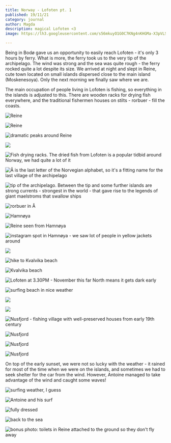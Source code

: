 ```yaml
---
title: Norway - Lofoten pt. 1
published: 19/11/21
category: journal
author: Magda
description: magical Lofoten <3
image: https://lh3.googleusercontent.com/s56mkuyO1G0C7KNg4nKHGMa-X3pVLSoJ_efs8m6MvxdDSr7adCQef7n2MuxK76nJjd41QmK8-RkG09wkUW-xSQuWRJRT-Ji4ydm6ZWUYk_1Xjb2rDEEvQKNiOc6GdkrmOwFrh9QsIAASljh-N0-Oa9fgz9OCxL9ePMXDfSgcGjSzkV7PfmT2EX25UtU2i7kMmkgOWUx5wp3YPKqU5ProH8hQa7NT8c1oeSSzHiDVAt6Fo71l2jz4iajEeEFGVmE9p75XclfFypfV8Zex3q0ihaFnXoytQImtKorE7G7zKzR6619Qxy1SL4r6SO89aLuG0wYwyMAllcQT-D4PXOJVj6MTKPxHgROCZEcptunGj-inyr-4qd6K4UT0dlr9Nl3VQIBlb1EnhZkmqEtXbZ6fIlCCvsDCvDJaZlj4F0qh1TxJl2t6H6t0QdOR3dl7Enb7CHaVngGRZyAJ0eVoKVmpC7K6B8xgJXmJFqg-q09b626BMtxkLajnL5YCg-r64V2YFgtxoZ6dEVngStz6_cQmYoB5Gl52ZxfXPQgn72iqJyZ-YHWAwhBP972dxjuS7QfxnkNNWyzKLb1MEBeSk6OqcZ6tlQXcmxW3m7kwOf5Ir7bwvZgXFtG1lwJHlrZp2K_ICfcBJpCyNg42E9nFHU-XQedwJuilqAlVfnW_9VGQPTTlMFPWK6QbcaOq2HvcKBckD89ZqVc4aYgRb9dDC7rgIHpOmjUZBhATfA0-8bJtfdsBe4JkkP7fvbeCf_qCgG55KcSop6cTDt90972U=w1500-h1000-no

---
```

Being in Bodø gave us an opportunity to easily reach Lofoten - it's only 3 hours by ferry. What is more, the ferry took us to the very tip of the archipelago. The wind was strong and the sea was quite rough - the ferry rocked quite a lot despite its size. We arrived at night and slept in Reine, cute town located on small islands dispersed close to the main island (Moskenesoya). Only the next morning we finally saw where we are.

The main occupation of people living in Lofoten is fishing, so everything in the islands is adjusted to this. There are wooden racks for drying fish everywhere, and the traditional fishermen houses on stilts - rorbuer - fill the coasts. 

![Reine](https://lh3.googleusercontent.com/uxsYPdZp8zxmFIG303zApnHodDxNGCBVwBDA4VxS5B1Ha20PG3rflin5OT86EsoFd8RnJBTQvbesx-0r0qfU2ZqhfdDILjrOwpkTpJWFJ5b2Dx_XCUApHH7HCRKwDnt3zMHWEkhtsLJqFDPJNu8jJO-E3uGA7f86vl3w-58UHem74CgdroJd1e1GmnyrTFJ9cNkraGgcAQasvPU_jd4-qZnWceFsOkTMlhC2TlE9SAWGqx9uTyE9lI6miz45O9Gsq8pIDKxdq7KFmgKXHQ-ZZ_Bd7DQ1gWKtxBoXNmKTFcT5SBgEHmv_5fJBmGopQ1wqPhWBH5ogekD5wlLrOcJQ8aev9WK3_wRDMpkh3Dp5SscVHFprLPOi8ailpJXyhBN0Qm6_3WjaJFCOAVATM-res3GGGAnZBt7dNHWdYAzeNddO9fc9TyVC1vd_72_k2jhgdT0coUqmIPiIuE0z1ZXMX0PBpL7jiDeBpndgNQC-Ar1iffhYUDo-sUCTOU8a2eFeMXlvUukiEgsj479XodTGSC3-VHsxviYizS0t7fiSJI3Ncf8xaFgGnD0oSBHj_hIdqYJS9N6o7SIFf9OYl6ruiql6U3uQkSuRJ6qKK6RKElxyK46Zihugd0K5OJxXgEZtFc7O2Gievkk_TmCPDoeDgtPyMEd2D-gD07R7JhBoDvx-BO4EDYv3MP6k6JixBG_IwYM90MPyWAMTSJm3mMh61jeX-ObfN0YENAdunnc2KbIT68di54p2FAXS_VTccjhg6dyRhrDL0hgCprSV=w1500-h1000-no)

![Reine](https://lh3.googleusercontent.com/gFuQrO8BvAbrOeeha2TsjHavLN6yMM0spII8vR6sx1WeXvsp2u0-HCHimxbLN8eOCRIJlV8qR_13UNJK5F-16sKIXXhlrwjPVT8FDADh5RWf7eZUd4KGieR1lixFXLOAc7TmqeeqsdxEIELxCjsgPTFGCbDckL6S3MqytwP6Bc19W8aUY22SaX2ylDTFW2pgcVTr-ZHllv9Cmgk4GIcOGI3GCaMWhfzzRm2V2ksCycUHe5AVs9qW_J-8p970Q8ite4CoWQnnRi4TJsUdtbHjTYraZNkp3BQHTncuU_ainTs3mpFe1ExWnbzMiXmtKw_XGfaW22IJnl9TFiyVApx_lvFXIoOyfpmxXE2XbUaWHrOhpvGGCx0QjZq6IEz0gKhDTiip04oFRglSUoekKS53Xtlfmp2dMnNevvyybXNu_gnBH6JzgOvR18MNGoN0Un1lcEgTmgto-jZbAhccG5uV-emBLleYKM6cNZtNMdrFB4myIpExY7HpY5WjaT2EXdsXOtPYHlYf2SQxaMbPPqQi2kRm8e4qa31I33c1zMMzWvvMKS2hIeEWOl1nNzJJfxgsz4ldz-A9M-UZtYDobqnKQuW98echolyTuSJ-_zmEAV9t9y2hGeFnsCg4aySYOfcXKjZc4beMC9ke0us7NSlITc8WuVmsL3u6crjauJSX40wt2E_mzYg4xyN_8diZWAg4pfQi-5K_Ct4KdmQ3VKzKiVXnMDhhTRPVgC_qXcOOtNH12KHIloB-Q3I_U-nPQXOxtVV-60-A5B_L9nrG=w1500-h1000-no)

![dramatic peaks around Reine](https://lh3.googleusercontent.com/WsWVg7yBDfBE8JR4vZutP8TPSvMbBke9qQdHVy61ShtgpbNesd9ly1JagRtzbAOpXo2dwFbUQUMBgkTnTXDTad6CbSys8dMUTio0IWNSMmFKWPhu0a6k4ij85Gml1kjHqru-cFBIdxSItgS_0lUNS4CWlQuSdkD0t8Bo4sC0OPkblcallL86fhWFphwHxfSbKuDIPtUuYmj7yqvQh6KKGono2OJhbn5EmUUUENlVH_LccTifHbVbKyZZPiWvVbNUs9Fm9nG9DMDIwYb_k0ki2J5taSJJaiAgVuLdZHl9Nr6drnXWbooXaNXTg6lSkLrE8XO2F_SWKxQ_-Ee80kFbvvVH5nkU-CLO947v4uwIOzAfjF3WHq0RTcacQyBWCR712vg2IRE5Swfnqg1YNaZEZKQGqfMc1vqOk5HJr-7oiHgIgQfTiF0FtChA5tQfzT8w1fYHNOAUjIaUAmIKKHLlOUrET64DdoZYRC2Ao37iyXfJb5_3oNKIlcgK6w3mPtRDtcJbShpme6Mcal700wYOMkwTkfjUL-fjlRZKSsEqkAhbAO5L2ZOZbPQTc2r8s4kMvpBMnYRASSu8JUqHZ8GvJFCA-k8NabykS7nwm2T8NPTZSxkXRYJ2b2Zuwaeck6JrXkzrMWblffoPS4GaXsMmZwTUm0n1YKPeM9_btwT6djiCdHIUEhLPbtcLE_CpzvD9nVSgEVnZjEjke0tYn8sZgBgYEiWVlJNlPodmabGZOuRw_AZI6WkTgghULZn2Ilolm1nE3SmqjRUWSDty=w1500-h1000-no)

![](https://lh3.googleusercontent.com/tAv-AVTVuSZYPDOJ2MonwyIvYZ2j5Q28kglhPBGRgW-s5ZIauD_D5nIduzYdzHVpU-RFa0kqV2cvhRh7QoDZwVXqoDP5lqBjuEXUyJyxGa6_E0gG6sAtIxnpfaCRWHoQVWkmxMNlVaa8bCDPXw0wHXYGEg6qMukufU3wK1gL1i7yULW4WtilWDkN4u9zZUYo6cuI6bCsaWILN7qo-zND5TzBwst-mB9AgJoe9sSf7npBCX1_860X3UgbZQBZVkpuAo6_5Dx4NE2Ua9riecjHo47Sm2MLuVm9O4nHxiVaucEmTrxMgHKgF_9EdHK_15Oa4fjQrO4RKA9Y2RUG3lVC7-hOOFeDTCcIIwo4Bm4q3v6na9g60PuF2KYOOJ_aQaciLFSbG-_-KyzqrMJtbmcrO7yxfjfMJxW9M-4czJOeNmF898oGzC3h5uR-E6tdaw2uxbIq7MpE_plxcrvMkAJefVgdqzYS4T4X-lMCzV30w0nKjDTnTsLuqsl5Ny9KmCNi4uxWyw5sB3orqny7AviUbXCTRV4fL3dFB3-so4fxcqeT6YKSHlsjU5B5KpbtOPmVk_qCUwOSYSByZs-LZNrxg5UptCJVjw5S2mLzBZJSFE25P16pSNs11tyilvraAnLf9CceMTOii6zxQLsjKNQzYOtbc-gvYa7kxOlZPGvZ8fjHxhVo55LbO7WUZvKRxC1QIekXMmJgIvVxCexZOLPMmSXKyORM-FTAcLewH6iGNLXGsb2kSW8MsQ2eQTpMKQqXgNdmYjSxCsQFhMV6=w1500-h1000-no)

![Fish drying racks. The dried fish from Lofoten is a popular tidbid around Norway, we had quite a lot of it](https://lh3.googleusercontent.com/wYa1e9WOII05QYc97jtc8yHV8xtpOAlvXwpo7_vtDY8lY9BofZ4QDeTYjbYHG6DhkJuPUNEWDKbjtOn52gspiKtubNQrm9Ms417AeSDxxIApu6sgi-pR6QMWrPjouh9ug-YsrnQ5u5RkbXFlVk0UxYOp2MYpDS-HS4ewWlYi8SDOpJA3JMkXnAXAtfxCnK171fp-O2_2_DT387Cwts4R5W8or4Yh6kJVFn7Z3GcISYcK4Hu2zcSMDxxLMkEkDy_s9A1RUv4GywE0l4iXeir5phxMJERlY-keZN3fAaDR3YsGrNYCwuv1XOmwfChabX4vJ9lfF1147jxBXNotoD2c2ulbtUc-Kvw6P7v8hrooKiUIChgOGriUVIREW4bQOgcIDMp_wYWTJn7vlWtWoZAjUEzHdaLbEBtOYXtWY2TS5fZIQ9f-uyHE3-7kurZsNmSgfcZkfHKsdODoTV1I8PniJpPHZ-Yf-84CTEwO1V9rCTsQXa-g8sQxdQj8lq6Ltli30OPII4GclqJh36ZxxkADQKsdLdqnWhTpUUx6d4lGP0Mr0C-sKXr5QVFeauiySvozymg6trRABoKGvS1e8acLPfhYe4dTEwsuV_w3bGZcjET7JRWmVNOquMtPmX8hRzdR-a_O6nKH3yl-rjFBwU1B8ArGcKZZHLI_M_0FIgsGHftL6LQtignnAfIUNq3v1hMHI71ytDvRatRB0-7d9cYc95nzkIggDX19KMi1aLF7AqyoCCvyLiCA-MD_27XZUFIU7Im57l7Cozsd-jxC=w1500-h1000-no)

![Å is the last letter of the Norvegian alphabet, so it's a fitting name for the last village of the archipelago](https://lh3.googleusercontent.com/pw/AM-JKLV21_3yzQ_Ab7OJHOfEmffLMc3ug_r0VTaCVtmu_IS1LIX-VzoQqRPG5mQt_C90j5CTWwhPpDWucikjNuo_Difac9q6OWD6v0URzlbPUcddxGdpVqIMe246xoVCODQWJwDRAvlo8sxYsl04Tr2MCyqg=w2044-h1532-no?authuser=0)

![tip of the archipelago. Between the tip and some further islands are strong currents - strongest in the world - that gave rise to the legends of giant maelstroms that swallow ships](https://lh3.googleusercontent.com/o_FPSIhYxLAkW8HYXs-jW5tJ231r1RHt6hq_CgLwODHXhG8Qa5jzv5-m-NZfDgGb1JvgzXOzvVa3MydoYDFlkj4n2ggissk-WzTDFJ3rsg8z6jYjhjw4oyy9Nugd11SHgVvbFqwqKaiuSlHLpXHFlIYjrxWnY6xONTjQ5ep1L3VeJAXEktrBtF-MuKFLlQQdGUXIwhiBahf-zoS1OetLt7HXI1i9Z1C-6Z6Zv68-dRnJfyKGkncRwRrfFIOE7mzUmfxtMGZ-zw5rqouGP0etj3NWm6tqNus_q4odXfL3PLEEHMGOTih2TkT-PnOR7wtFJ2fvH1Rlaad-jl9yDMt86lZhYpceSV2WKMREYkHC38kDOaNHZf1tsiHhIGwv06podCNhglg00_JPdQ2SMtVdcbBqptOPpQNYi0bsj46Q9nKKFKFaCobw5_jTgg-XN0s3SMMU63nmEwm4cbg14flJPUaybc8wXGpsX5YP2Uoycoo8C1bE6YGJfYJ0ZnnUMdncYL_qeEVNEg1J1naA2wZJTd5TRk01Mbs2NEGuA45aQisN6Ugxsqg0rLJTBEeShP6D7PGrfO8ZssoQT2LeGpht9DMiN0yv5ZuZvgtCdxeaLusPNt17QVq2gOeWaSnDgLS7RQsREHBsVZBe0c1XQzGRAeUDlAHWZrD13JG1gxj8gjq8lxKdnj8igoH1ls8DDe7imhplyiBMKyf9ZirPHTJJtXEr5n5gs4nA7x1ai2_YASmoJh5CCLTIwQ3pOgbhtVb0kgDDSn52XiZdrhMy=w1500-h1000-no)

![rorbuer in Å](https://lh3.googleusercontent.com/JPU6Cf9orMf_ecKcMtmzQTxXWxmvX4SA_1IkXA1509CH3dW8RNTMb1BifBQKVh5ESLXBucXx-PIlMGvj_WB9TCXyAbeqT64SZuZVkkdenNANdGbuP8wixxwagGekiYXonYXvyBl6-FTsW1vewJj191msKkPiAvEusuvx_PyInFuCGpBSVewfsX3ZxfGc790mfr0HHQY089auUFE8LiLVEgeLp9MflbDFOh7D1ucAYBEPjoVWwWsgneGYBeIQRdcQdZQR8UJ17tiT6XPoPgKS-0qMFNkoc2GiJBfsVcn1zH8KGcF-iqiB-u0rZBhWhLx-J2V79fIb0dDKvK1wI3EonyEpaGXJKXl12qzUMO26QLasTsX_9jN4ZBAlCNiQ2nDaLQ4Ic5Unj-0vYS_81ZPstz4zTkRregRrsuKYKQosPctpOD9ZMLRfmM6h7rEQuNFYLYZHOlGOgqqp7pT1wqozTMZP2hx8-tZzwmL0CRVrwPrhYoVrNSVPtVcXL_ysVHRgPUg7dJZSHeOeRO1OIln7ameOA5i8bYmg4S3opRinFhScF_ToqVIpb-qVNV3pZoChCocdsPlPlH2JWjKNBBEnTK61cl9HbbHVsr6pnadlSrfgmKtMeM1S7ZEYHukKMmIcAoosj7DS9gmIa0VyMW8oPT9MofHf-QFGBksSZaMZvHNUDG0Dkqj8GXTzZyOzPp-z4b1E1mk1gKFJlBNaBplFGuGgNYmuJIx_N0RmyeZNtWYKbPV1FMVc3e3NppWl4xcENrWsr_CwCxwnOUV6=w1500-h1000-no)

![Hamnøya](https://lh3.googleusercontent.com/s56mkuyO1G0C7KNg4nKHGMa-X3pVLSoJ_efs8m6MvxdDSr7adCQef7n2MuxK76nJjd41QmK8-RkG09wkUW-xSQuWRJRT-Ji4ydm6ZWUYk_1Xjb2rDEEvQKNiOc6GdkrmOwFrh9QsIAASljh-N0-Oa9fgz9OCxL9ePMXDfSgcGjSzkV7PfmT2EX25UtU2i7kMmkgOWUx5wp3YPKqU5ProH8hQa7NT8c1oeSSzHiDVAt6Fo71l2jz4iajEeEFGVmE9p75XclfFypfV8Zex3q0ihaFnXoytQImtKorE7G7zKzR6619Qxy1SL4r6SO89aLuG0wYwyMAllcQT-D4PXOJVj6MTKPxHgROCZEcptunGj-inyr-4qd6K4UT0dlr9Nl3VQIBlb1EnhZkmqEtXbZ6fIlCCvsDCvDJaZlj4F0qh1TxJl2t6H6t0QdOR3dl7Enb7CHaVngGRZyAJ0eVoKVmpC7K6B8xgJXmJFqg-q09b626BMtxkLajnL5YCg-r64V2YFgtxoZ6dEVngStz6_cQmYoB5Gl52ZxfXPQgn72iqJyZ-YHWAwhBP972dxjuS7QfxnkNNWyzKLb1MEBeSk6OqcZ6tlQXcmxW3m7kwOf5Ir7bwvZgXFtG1lwJHlrZp2K_ICfcBJpCyNg42E9nFHU-XQedwJuilqAlVfnW_9VGQPTTlMFPWK6QbcaOq2HvcKBckD89ZqVc4aYgRb9dDC7rgIHpOmjUZBhATfA0-8bJtfdsBe4JkkP7fvbeCf_qCgG55KcSop6cTDt90972U=w1500-h1000-no)

![Reine seen from Hamnøya](https://lh3.googleusercontent.com/a7aaSQM05mcRH2_-za6QYm_IxkjwnoYBQpFnaq8Ee-3C_Bml2GUhtwEvcR76C595BX78lHUG404nxq3kZyRJPa_-F57izsABO9aP3lwmqcj62TEF9Nw13rXaJ_3vxhcvwnDyr0nus6vPn4zsw5giccCNFSeJOhlOhzUiwFUsJO-xZ1_72Bfj8TDb0Out6pEiuwm5Y6EiUr-014Di_S4l-Z3zKyNL6JsGiYB81cDvE2CxokfHaGGl2fnZbhxQeQ9ELMlhXragc8x-1gHQvEPKYSjxtlLVqFTLwJZFaiUFqktXpErSYK2KXV93G05Qr3JPIum0ZRHAAuzQVWXzL9s9NwOtPLWEFnLwrg7uC3LLpVJuLgsmEuf8HtljIj8igwVPNPuJdDvjmcTP0y7LDMwuJjJtc4S-lXcd_mCMD36U0i2kjNBBGmiBbcJ6MvfmQqRM3eq33BxKii1vzGSr5QHgtyhgDU0uAj_3Iw4U2SvGxA2RjFoPmclOhMKm4z3oYA6Y0h9qqhURVHzaCCSGgDVT9o3I2Uzd_oYkjIU75Tx6kmX5jXVSbMDZY4qH2i9XAC2Jhkd2B-ORMQPgRwiye0qXaoBROz6t3Oc1orUFya5RPTzbl1k2wXK-sh32mGLiewgI5pj9QUBOtI8k-tsy1Qgn8cimRPYT7X13JSqaX-5KHQMWnRHYON4PDTh2muBQCPetjUMTwwd4ZJKV6r5NS5gzhz5Brw5p_Nqe39cNIbLyI8bJFAj36EgWBrM6oeOPPZdsOJ5GJxYgGQVyRmn0=w1500-h1000-no)

![instagram spot in Hamnøya - we saw lot of people in yellow jackets around](https://lh3.googleusercontent.com/XYzQYsjzK97iD3AnhdioWgY3GoIOGIkUxN_nSVQwtyj5DPi2B-1NyBH5rp1nDFzLnmMAhFnyzTNmTf0nV7w6iOQodiIBDEJh9dxMZbPrzFz1VVrbE-3G8V18vOIBMeHJZ7asoylsSpEJlXF5XKPcTi5Ak-FA5hoo_b6r0Q6MHcP0VYFB1ulPVvtVou6-IHTddC-LSDaXJ8S5oqm293uJ432c2N1sEnk1IevnEPwMpWZt09NCWxhLnyIorBFuZQTZTrjadtjHWyS0xq1tsrJYwqtji4Y46JlIbYH5YJolTFCPBvWQxFntgUW9pSsYi9mSl7XyjEXcilZcyENGG-KdKpIAbvi4HpcX7PU6PH_6N8DxAfWwadL1mQwOoIxHpKEKlXGNsDXQnF7su_pxwOfQo_jZGNuv1aF3vhMkA-mUXj5tYFte1YhKtfGjnOwBD4PeqPlnUMuOaSK_cZWFwjl1wKaDAhoeI6oATvoM3MZkaMmpIGub47_LCADdM3Py_yyMYxaARBbcqFY5voqCIk0uE2YNIIuwU2vVubgqKr3DdMtjtpNUJK4Zu02YxzhE7UvirsbLLTFACDfDJMX29WUEq4G2cw6rWreUZPQ04rbhjwFc9ioVEXDOLZOny40pMKgOIvAib5wUvnhxvBUw_X5WaBy1OY_LulIwBnbQJmZxQqAhqqEk6RXyALwKI85FvsHYC7xeqWHAguVsPnPd9TekVW3v8KudYuRMyYZ3cDfkDAPE25FOtTP7R8SOBjABdlFjaxt-FVNtJLEeCsqV=w1500-h1000-no)

![](https://lh3.googleusercontent.com/GyskiYMt2JSS0E5FThplt5C3sAYCYNxtNG37rQpckWhoT7JpeK-DCZa0EnplsaHPpVCSnld27wXw2Dn7j4MxEt1TjYGrXGEOin348Nd1oB7vt5PQEIDC2YxS-Nzb68w3J1r_4EC3vQuJsj3V_uTFJGqH8qW8lVz9DHcRaVEiBfkk54xZxjEgfdYnqVp3rYqe9Dib77mhSWjkMANzZCFdT8kPIZjAtcM_2atqIGJIP_hxu5Ryg1IuBXpZ3m6shCKT3TAPu2ON8-X7PfEWLzsRV3ednvuGVcd_71fX94AJMymfSvSGdxtPVENkLL-CPmO0Vo6i1US--Gd_cR_faXFfgfDDgjc-sqgwRhn8Mx3FfNQUqqVUoPMKAz7hpV9UJkvnKjR-tt5TYjboE4gxOqIrC0TgKSnl2btzs9_VRfMjd3gMF0ke1oO3WYFN2FuqBxwxK4tTp0NQaSjANkKqaiNDdQaFGxGqqlqSEzI8FZKsjhtGj97Vq-QmKt8cVrXgCSbr1JPfCoFQttVfg14SMvgfV58yfUf85oj08W4U6xd79HIzYCPGsyYWn7-Ch_D1pfag3o_v0YJGLwa9dC2ckuw9gmBfQSgZzSuNzseGfaGh9p0-m6hGUlGY8DefshrJsPjrN32TSfBX_YCMWwlV9-WThgyAp-s1i_BAAyLI0gi2H1KI_PSK6cGmuNxjf095X0V98LedJ3XUSD9T3LHCnHqgzo8M23zvbvNUFpLR1v417UTaz-_dsSF1mXiemcmVFYhMXmF55yzD5gsyJeSt=w1500-h1000-no)

![hike to Kvalvika beach](https://lh3.googleusercontent.com/6USnqmQh4yv_mQQ4Jr_QIC7_Y4z6cTRxdqbc8QLgUGFwfxFSBMMvIRMocVmdjs5W49xTi_W-ErP4tpu_tCTw-xsLeVy4nk6S6uSsCR0Ns5V3RTzREGzx7WAvcaqSgh1iLi_Vn_h-nCZGlj3XrA1spyPvhz_mZy9Ga8UcHSqhrLl0Ix1WGcJxukDRWNbRlZwyawctE3itZjffioKiUfnddY2TUOMGB_Qvx16VZyKGReZmeWxEWYGd-HP9z2SJcUd6-tqy1UkR9LKcetvqfeord4EA1itJeC4GTDCNg882d8ckgGsmEXLy5vt2tdes4Ek1fiGc_fSkg0JypXPAEUPnRekYkVmUQFYzP6slkGPzf4wjAwc1_-rGP4WSyymC85A59cgZlDd4GnxjmzAwlbkOClChWlyCM7K7zixWXUxJil5db0NoXBl83AgJKshwo_skCX7WhuKaJBybGo1URVj9UyGuZ9KV5Uwr7wLXX8Vo9XfCtZqrauyGa8imfP3MriBWALeixiKPEWFTjyB_cV0JlESH4HQaPA_REFA39WRw8C8gfUGLuYVQzg1_ugbAyU7VR_tSOPsM-cfVhRU4II4GjF-OLtm25qxXgLCfhneE60CKKRHbCw9tXumsnFcYKzgYLF0NuxhyG2YWzMgatfX5IshNHNUe0bpSm3yEfTeUnj9mJoOuQUtHLZ-B0Y0saqSv4z0_zbfcfYuJgTcUnKf6INTLkK3C4vG1k8zkVI_qodz5vIogS6_35dcpuKnjNIaOBx_GxTuYz0Kscm3R=w1500-h1000-no)

![Kvalvika beach](https://lh3.googleusercontent.com/Z5xpM45PIyPHhrw_IurAXsqUWsg9detIbNYL-FFKFEmSt3cE6kph0Khxd9z1RAqyn7kaeepDWFn9fKplgEpe6DuJgJdCvOPviAs5K6FGZroEg-STd2C_OxAEMHmwtGjORnexGvmR1LgZm8k2Oj3FEy2kxByMuDYO-emBLW0KpiVlTaPrdBCgmFkuj5BI7fVmwCHSFAbyZMVjKK8URR-aT0ng4AiD2cKvwcMWuWGPummGsASINCF46w74UBfMpBBOBYO1tkXknIfkKqDgQBt7kp2cnLkKRcMlANSBi7UYno1qR2HdN9z85ff5lOqiUibYvZoNggpv-pue0w9iKTnhyIMJIfH7Z1efCn6aKGqkhQB0dVv_f9EaLZkvWmZ1iAHoUYdnOnder0-TVkN2m5VtfTotsSbxVJsRB5S8FMVZEqicvSrYtYvxjwf6Cqdjlym5-NOiSZvp4CjAoA627YOYbn2WfM6oBfD6W7Ftt6S8tSkEwo1J4ip6IbpK2vSJlHl8A4AA9twZGeC05hsbtHNiOlVZZXcaJ4ejfi7rcYZNAy3Fotau212uRNhNYca_J88bxsKFoJsNwb_LBIaxzPjF_HyaBHP-1N4Wlk9idRollDlaxN4O6OmNu2X_pLhsBY7h41vMMpxLcQZeKwSM1yApJx6j2-VKOyJcTRX5734A0L8wUKcXeYFjPvwcRxkutqggW82VxzqXKVBjU36VuvZuY0UoX3KzeiI4B3IXrnekGTtcLzvmkYxDJxAVf-KtZrp5DU4RhMSN03tsB3Il=w1500-h1000-no)

![Lofoten at 3.30PM - November this far North means it gets dark early](https://lh3.googleusercontent.com/GOEJzZ40FTqjqp2l52KG1DeH-EaBb0gAGxLvNDJSgq_73jshLIusM8l4OB_CUKXwMYiazEggGrj3sfLqv5M_3My2Y1EOmIa5aJHmMG8zqr-bPfXJRnHGotqVyXG6yWb3Y3Q4eF9WIAESdM-XoVi_wbAG7v8j28gSkkTNf8gCguPtKQd1HC4KqWoATnUt56XKnKlTq0-4kZDI2Yi99GsZreZiSEkCe4i8xEaqH9rO3IlF3Tr5_Im9MC66j1bR50etEJBSC8FwFSB8kAurZAmg8bPIX13N8q4SZTxtr4GgoO3-1U29jfbavMEt_im5oHp9YTwxp6CzblfINtfnp661xXLDHhJBOu7JyxpNm4mBvOuj6GnisdW6dI9vHYIWsag-j7Mp_JP-ryJdEO0x_XE8UCdCwMHd3KSfCjfBBqA6FOdZLOJ41Fw7cGSUOF6-_WoXBNMFy0fnXzeM3WB5wjN_H50vzKoqQNpwbRVv1rYvkM5WMdn_ArKIyhZzoCO83R9w4igSQJC7cQPxHHKthcb9bQ6sYzbxfADnGvY9EZe-ZDikDDRyHQ9yU1oRYCvnNvIzR_OOooWzap-j-aQbrKryH2eiFafyCkQdT013FtvLVagE4BTCp3lN18qHQ9VsEoA2VR_VlPUaJiOlIJELWrMa2SMwscg7YjZRDV484fqStmNydLh7OQQSKnFGi9UO3pHoGaOKKBD4n0oDve7KC0vkc8zvQWgm2FUDVwlgsuJdGEd09GfTdzZEYangA_sH1V2igMCWpKzELsfg01c_=w1500-h1000-no)

![surfing beach in nice weather](https://lh3.googleusercontent.com/9jDy_tJ3k0gI79ThvCC-Wbh3vRDyW9ux_UVEIxu3onfXLTDQBzeQYf18REWZ8dDPqQIVCsP89UZUXQSJtb0xADlUlpxXcMKY9HIEZdinhJli8b3o0wsd2JDHfRRRBliPV7Wrq3OW4R5Wp4udQ9DzWIAAZO7yM4dHkydUe2a2uEHllfKqJaJauSwR1JsbIYu1BQ2eM-HJCPCTgIcmYj5zte8nbwHaf5rdTSjWoDQnPAiUhhoIZJx9WJxlRC2RNIpJIUD_rA7sLajHZEu7I5Vfe5QyXU9LcRE5er3BnJyp0qeKnDeHOl-EzToUUH8qHUUrJTXlu3fBZRGovUyoN58Rsxvsj1Rvt02q6JSSDouWiRoFRZLW1_3TuynhEwLqXeGSeYg0cT5cQdHfK3f9F5q-EmoXh9BtMX29Od253jipYQsKRT5CfK51MI0eix091VJtRY-p1nVQH81ZCYMURNte9FWn2p6HOmTAnYdrNCt0MIgbLI65Xo4zZCyij5qsiqM0-SM63oi5Ga_5OL17Su3F1_kaBhsIw86-ZEgz51XEeBJtrf1H4zcjov2G-8g711tthcefXhhy0ErGkMPmsaH4whnyCnyr9wqkwrD99c43mgQboKL1VaCsQ8MDSH0GFrr6ziAfKHnZhQWRoMRjgrT1N5MJ33o899tA4hYljzPf2OTlRGHkg-yiXOd9c29Tgim5-x1-uTykLgqCA8q8LS1xHkBadHCnXE6CZ7tIIeEcUP0Pps49Hlyk1Kdv-N1gbD20tx3QWS5azBkJ3nb8=w1500-h1000-no)

![](https://lh3.googleusercontent.com/EL_P7q4QRw7hrDlXtaH73iAg3Pj0JI4nShvjyIriDwvaYx6547jbTJCvmGKl_PwnThPzUogHL5dWAxkzoscl0ISMmalMve_r96w1hMML5VOCipXni7icJ_sUCm0Lj9_hrg7uFYuvVl8n-kShqos_JqxDzsT-1AX6Qk3Q_wnNIx_J03NxLxkdP_JlAI_rog_bNnw9ifMLvFadFEPqY7D6ET3dbqgAKNy_zZEjDzR_dLEotVmteqUs4hHSeAWDqCKr1UB6-EVBWEIYDK_X6ynVfDRoBwD4CdSvudNr4_EV4hZqcOXqoElM6DAKTCzUOObCsWPZGCbE6LZ3PLIzukq5sxn2mHhdtzQd_bgT-UArQYaBJPatUIZPQ8qze5w2X4Djywhyu3deB6Q7Nz_uM5H3WpY4Nbty9qOiTcdpSjnxec9q98wTbFiSs82vMVqT_p4hSfvVkYX61dIlaeLdXlQX07v4RQkSrFjmM57GSktB7D-zbM2b5kAGgG2E6kCO8BVCw8c-_fW7Yv9hwleS4dTkqvZp6Iu8ufz3fDf2gKHY98wtF_mogF_x2rb5rzBbhB0jnAG4m8oP4NrBp-JEcLSyGcSk4ArVQVurTPIcOurC_I-wY_qsfmpHQJPJaRr6VElDKyJE86Te7b4gQJOlAAT4crFzxf0EI_fa3AeZFwc-pUnseCuo7O9YZhUNmcNwXAidO0uBwm1BPjb2I7-xHKulOlfgBl_WDxvlkd6NQL1Fnkxl7hhn3_ySokWYrFXeowVJpj3FKO95FiizO10F=w1500-h1000-no)

![](https://lh3.googleusercontent.com/ywFJOE57nd0oua-Y6rUBm1txQUmO5xAWcUcYeQvM8Hl0GDEGBmen_BdVVSbu73fB76DI0zER5R5ErkRvlCtDmxVx9KlFOjROD0gpb2G02vdBVnh7-8N73fW7iZUTcSX_7D7sbY_Wec8eWaqBOiuKXkhKQEdCo6svry4Fd8bSjdBR5O6HLW5l7Ryu7qlQyQVa75e479O04wMmGzjqRkG6rVNAP91etwuUop650RgbxvGQBKI4DUJFFVDibktw59V82rAB9hF8BiN78o0g1lR7be0NxjD0sDvdt6PcIeWrhzEKS1drpFPFSGiu5IwZaAhHmu3kIoGy4U1OtLc52QRlJerFiVmS_3-DfQWHE6BUwM65-XAVbMh_bbQonphxxNaezugVc9IGZBCJrAQVKpOi5oevgXBVF6VjGB-_Po4In_Cwke2hr1nxY28VCNAe1I7sQS6lMQAC9egIsc9vwy60e6HYBXbS_doR80f3kVtwUCgQosX7vcc6xNnSbob0BRcoVFg_ojh-hZYAExjdxBU6M4TDFDzvpXw_kEvf8tgPc_hIazUCDUXyh-zsdf07tsGvKnxPBGQQwOdOo1BmmscuZG7hwRAZSPZ-M1ujYlRaBK85lh8pWQZHwUSIlD51UocUfRtCjT2s44nOmmvi45UNhjXr27WUlAul0-BpH4mMuHWmDko2prNNBc4qsQPW5D8nIuuQbJH6Stapl3N9ZgCNEil_e2JzrTz2FBVysK9WpPzBhxOGqHtGD8HZoIH-Rxi0o6rhjB5LPrjhqYu1=w1500-h1000-no)

![Nusfjord - fishing village with well-preserved houses from early 19th century](https://lh3.googleusercontent.com/WXBgE6I7KGw9WnUDn1TxE7Elap-kfcsalEr-PFhI1ELhqb3FD-mDpFDdUEN-GSGN0wqWVPyutYyEvqunQpROJY9r3RQbV8rAYYWrrk57QLALX09Huf-nSbEIJmr9NsZ-Vj5LvadVvp9EAZJHdKjwVf2zlsEhJBAKsYr5NuMB-cD7RLjkXsWEJsKuvMoTWVdC9ilxn4wjApEobRnubirrlWfitRmmxrA5ypw4QrkHy00r94V-QxnCfDU9S_fbqCWnmSLrDRaJt3eC8-eGAy_LIad0TTxA1DJHOpO8tu3PDfVo1AbkO0GGQvoPRrkFRRAvmsQTgA2toCekj9yn0nGIxhC8kiHscpZ4Tfwg9ZUkS3r4ZlY7HXpMz5xsPwkqgye9_vtxKt4-nQfhWYud1Ru9RWOzcTAOmApsD3mbMxAxsZo-Nzy7GjvTB6HKvvb01ZrusJMRI6e32rqq7WpDPNYW6sQQT_krOXYEJPQy8iRmnxqIoYvt28zZ-s8tdeaus5xWpR1C9k8eMt19Ofu2n13BNNwxhtwX7Y-Fd7pVxSQ3myTCeXNQbOQS-hHutk4OQaKUSNEiTONx60tjeFe19O7o87gS8DJqrX24fgQsyjLJGsaZNaaRPbiQoksBWeADGvaORZARNXm4c6c3QP8iGOsZHCrjAKRbnknMJiyNB_-L2oMPwtECpCyWZhbpnrpHeCnHyqGx2ELhxsTsLtcJwnRPPRim6M1u0xiuiztZvu17zR010iumMspTmt1UacpJvP34ZYOVxUpAz4Uh1xX9=w1500-h1000-no)

![Nusfjord](https://lh3.googleusercontent.com/n_HW24OnBhAP90qE64abWzG1-twB1VcOC8wQR-CVP1Ro8aLCJfC1qaP34mKP-eVNUMiPi4LkK1Yq9hjGJKzo5BFEfllRgAHuT_ZTP8cxvanJhJ_KH8lTMCKfaDWRWzSs0Zcx4ZwwHfvVq1M4NDNq4JIbZzommk0OrFeru2A4SPAnDBrKkMYgwKDCEXX1Lx-AiK2-c55raorGPo8tjqgc8pAcx-YW-5YXcu2ex_XMwNJXneuOBalslhc38DLsX-rU38RgccjvVsglCl3_K1eAekJwAHYx4PF83pGZE41zIdnViDgMv7s1XcB_6ce3nqrtcC5SPnOMadnshXjC1A4LoudrgdHZS4WlLn8nzTVwQUvdiLaWPzbWnjximJSIShEowOwZ-6yYtbh8nlDvH0YBaYGzy3JHljyzrj50TqCgvwmQlAgbh3emsLFxOPr5d8y853oTYY2Nlx8Syc6ami-eXh1d4EsHwZi1IFHG6ca90dkO-5VjqC74MioXQOdpfpwcnhMZea_jgsi4Sr89UHT8qqgk1U5--jARt7kpTS46NfYI7kS0GgrIttnHqwBWFkoHeQHS5DIm4-X4JRVxoJWh4-cEGRxUK5hagk86jE6oArERB1sR_iI0Wr5XoajgrCcs6-5WroAAoIH7MpQ1NCXsnGzLDbQ5hKV9kQOS3il7viHT-2NNlvee26vOY5c_FD_cYd0ZF7G8l5v8nepBtEU9AlkVYBQ0-q_7Q5NoP-41USMsVzaouIVIh8VtzHbijG4BNdI5NDXz5Jo9MkY2=w1500-h1000-no)

![Nusfjord](https://lh3.googleusercontent.com/2K5Nyz4SRbvdzkGLTpRN6x-3t7u6wVhOcduh4IwPZJGRMZGbsVXzNztsrR6a9fVyedywNmSuza43W1sL7jFC3HyCuXwusxRtMcScL8g1APRnYOhEgTkCcxp1O6J-9crGeadRcI0pJc_CcEzR04FBhJkTuOxkiM_Lxa09_dldlIkVE603FvwOUU3t9TllMGm6ujem1z2IZ8dzA5wUl1ooPltLZG3D5VFJ93CziKan8GmcYns1a689oQuudJP8jBqx3O-NgNbQD-2G4Gikw6Hsg3LW0aEjACmmm4k-WUNLy9Et0GsAgD0s9qpAkJzDYCHKUiwILhKdIQP6eD4RLM5mJ8gkkYMnttpxjhZpR3LU6Udi2PJ-EvttoSXxWuMnOJLIL_Ksa7eTQRH-UcgAMQJFY5BvqQ4_vTv4j6pbgbevBZFAUG0kABAtW3FeKNNlxCtaJI7_kLzQGdUIjrgCvGoReTIDAV-s44W4NC-YS2dGx24SDorZLZnVdTOS2gQ2MegRN4LvY5eHTffNVbJ33cEAMT__8IjvTiqiYwkI3lvLmR0uXQckImRGRO2ErE4decyGRsIdJmWwhMD1dCPEJCNNUlv9F6K85WhlbVzuHuoRM2cI5vj5PVlSDR6wLX2QCgd-IQR97WgRHP6LbxZEGl7YTQuve_cj39dbp9gf43ggfJeliISLo-55EsXdKq-onY-2BcLV3hxYssu6yo8BAoJnOkQrAm5XMCqixZ-RhAH7cBL1wHbcF6gfWIAqnX2rzQa5BSfR5s_oaUY1_BQJ=w1500-h1000-no)

![Nusfjord](https://lh3.googleusercontent.com/NdOD3dxXOgwX2uBQMq3lE4eFtj3Rf7nDHNECqEQOBSVzgcn0OJjHFrfQOVI3eShlqptmzyefk2u-F-cnRvxQRR8AONk_g868tyYJ01lzpXW1QOGKyEr1TLeRfB3UMewvQxKdjEEH4FIn9DbC4_iTPTq9PStzIKosClKO4FWKLbMyNKxN2XS9qFU8hxPK-FlJSnMNi3ABkdgl_7WYdSz0m8IaodO4T2JxLWNpQNN55k93TR0dOSEZFyZiokUKrtcVBjH5keAUQszFdqWXW4YBDrb2bWbnU8PqwLSHT1n-d3mmaO415V3twq9FrILzTJN9fHoVWTUsUv4V6q-bV7W6hKRes7V9aaz-Yt827RqMFoVZxybg4lzCewyuH-_yNCeRLffFnCWUmfFElRBfSnU2sAoRfKmWwOVEpH7ys65Srs3uqfDNqt8DAxtx7CsprxQ8ENouUzXTylqLICmM5Ajqv0QdsYIWbBgSsEIvByLWIE-eihXeI9lsiX7F4_oWXO5DIU5Ub1KK2IOto9hhox1VRV5TAbneC-K-DOC70gmZ-jjnHbOaxgn9gJpkltxAt8vTDcbxnTjKru9cZo4jbFKeBvYVJgDWaVUXF1Wt0Tv_EH1dhREdzsoMaPGatEuL_eee9rNxLU0aKvaOWO2vIMUncSKnsbq1UaqWtKL5uzXL-6ukPk5Ar0wve0P7YPjM6cC6MhpbggsswKGlTPzo7060UGWZ9frghglE4nXgIi_Z89lytgrxr7g6EHQtdthdLsyNZJVtqBVKHbepnOLL=w1500-h1000-no)

On top of the early sunset, we were not so lucky with the weather - it rained for most of the time when we were on the islands, and sometimes we had to seek shelter for the car from the wind. However, Antoine managed to take advantage of the wind and caught some waves!

![surfing weather, I guess](https://lh3.googleusercontent.com/BiAWDUYb9nxY53mehhA2Cw-TBToSMu3qLXpJh1a3T3R66WqpyFwA8YkM5PO94gv8UwZKbPTmXgoOCvDqgTo5vxHRIr8bUavJ0QmeXOpdCmM4E4XzTM05fIXP0cM2HmVvuEdV7Ae6yfFP_k0MeiWJ-OLR5GY_ye4SZ_BNcoveJtgvkB1DeNsWcEMTaw5bEudVwg-rImUaNz1pbpMPb1C66k37BemrRcHBckhw1C2L92VFI9dr4Eq7yvHsI7652UBxNCjjiAXjhEzTfdSujURraEgAT1P_nikAp4BiFae4WE7ip6gu0i0FfcTEmOprjesdQ9-SwHxFF5KlNehB4eu7Id5y8FGlrstu56NoyaA3XsIWdIvBOcVofshZA9qC5B7oWtAt2UbxKvfIBPIWv0pmZCseoLfwhVOkx1sUiIqIjVie6cZptcbGPRgV2sBW9-zQKai-6OXKK8sg4hBnntHW_KPzpjsHWMrI4H_XkxEO1enGtXlC48oJr5j4Ijiae7_vjl0rjA30AW83fxw5leptqA3IiwiwLffnNZJf1WwWca3phTzygs2zEvqaXG4kCrPyXyqzzat_0mkWFMdPlD3hLJAF9ICjS4IUpDg-d_mt6rN9BaItI9zE7GceVYMCX6ld-K5q3nfxXw-F5qKbX0IocMlK0FjZXJGAufYTR7Tlb07ZQSIDDvclQ4bFIhRRw518U65W15bdWjDSnNArXAnxwtLHuGy-zJIA4w5T5Xa4QtxZlV4KtNRN8WRCE3PPF6QmH6UO5i34H0L4nWsm=w1500-h1000-no)

![Antoine and his surf](https://lh3.googleusercontent.com/Ue87IVEBzKGx05xgKUR7bhRsg0jsXiG_rwKgctAb6u7PG9xJLtmAKQWRU1THZ0_wdsGsshw9t0OzeimcHTjt7NVwHbwvoQIYuWZdoFSiNHdBIcP9ebjGbZVJAvAEMI2lEJ-ok1ZHJhk_-a_gHvVKKcnml6YcTvKySnBJCKGQneKWjec-AnC2dxt2tMObGtHfE-Miut0KLYVo8Lt2f1cn_wk7uJ8oSGO5aEciqwRKC9Y-6D-pMWEPoz-WzcLlti69jdWTOHhyz4C_IKXXdTJnOhqrw9udFAZrhfaA8c6FrYNO05MKSmImyxWi2F8p3vip8jwKyESy--_G8AZ-IlI-pwcmWm1Jw73J2TItvISr8ULS5dNcUeUfOUzOj9Bw5-75uOovIQiIL13OKpHx-1q2Dw8pts31layR6Z9A7nqceJ-lrOugOSkFi6TroTbHQxm59DxsD_IO18EqH9MkkhUWo-p8ii5thlmmEyE0sNtuuUAwKox3SIEw32EEbKxGbqErfcTOnEJNB3L-XxL4TArWh_xv_HRIbq3Oi_ZfOtUiSq2NLhB2veJudLe_LEX5kMJ7hX66-hKBaVTRhTi47P2OoTwqTnXXCw6jHVrcX5Hdo3xaspqLxZDDlZ2di4DSZ1UOmbAyPe1HrH04rCO96AydoMeNi2GHgUMH4Bs4W14x1PvXrvVgaXXb8YF6281gvekyXHzn0utzwZh767J5BnSL48EvKiLtMFd733MgQLTA_VCeGZ07ec2m0K8-7taxIcIK2O4TNGTAEE9UvwSQ=w1500-h1000-no)

![fully dressed](https://lh3.googleusercontent.com/teE4yq8S53A2uZP7qPzC8jf0LlsvJ3W4HW8nTqbCKrbV1QKJeC1p8fXh4Juc5C_IKuhvdYar0sOdI69RRQCzbpRldxpDIZAy8Gaq2kliKK3Ev8APFMNt_IRD5N0bVNWM7ueQlRGWkzS5j2G7MJkCfu5r4JQ3SYO1Y1fonNAyDePhEBoxsJISncs1MAwr8nixvoat-bWw_v7E-VKkws7QuAOww9ugPB--SosvhP8nKlRLiNQWP9vQNxerlgu2BFajHstNSgHawL0oK23R812fgLLKYzyy7PvyWo4GgixCRyzMxR21VoQXFt4M9XFHkz8kaFpMrtoSJ9FAhoWAvwiAvWC85R27a5BPZ8dVYoPRTd__zEUaqhJv7dPmtpWZmqyp_YC3kZktUVq7U137W82nb6EdCvNG1gHPGSL5gpLENjicVG0aW_tfcfVZSoV9sFdkYJAhZVvc4LAdXVfisZSbKCIb3CvZiSb3eW5N1H-gdsuyQ69ttqosbZbDd_3VQDfq5YYLxCGVL6aAOLVX_B2NlCRlm2BBAx4fC1lOW31tK1akf5A0oyWQDcwnAbp7GoJ2tYL4IiWbtHroyj6HJPaE_2ObR6XZ7qr_oWsio81E9yTL9SRCuSPk5JxhBLGipz6znl_asRj9PzIVtjQ7uaHz3phOuYhUXX0YYnpeRjVGfvtEba2egRsOsimBJM1kfr9nuZ36K0r-DxJ0sIWVcScSCf6veJkEl6Hjbr7esSMsXBYbL3QPQHSKHTpDb9zl6z4bz0wNzzujyHEBfmeX=w1500-h1000-no)

![back to the sea](https://lh3.googleusercontent.com/xnmGjBaEJfqCWi2mzaf_J24xKh09dPX8gU7snTB4HOtKUHnKxPUPycB4Vi30ynRG784uC1Uhihi0QcdyP1PP32lQPvz_uZmeXn_4BsxIR8s2_9bTBGRpK0vcPTFkTyyJbWSNMXCvjLJaPZ-LoIlh35qmkyNwQlcNU8iEQv1Nxe9cxXIjdW-MQKfuxqDv-DaB_PnQv3mI0BVmXrKGwoUFh4l7sy27RyysSdBMPQsm7tKfjo9Py-I3Ng94SES-LMRrI_RerVge4nSgpFOAqDmyLyQpRhMd4xMRg-5zDq012QhjgWfw9JFByrmS4uORRHe806z522PHk-9YRrVxSVJxzIMbDN6zmq52vLO6JOR1MT0s6rjeLMQ-CsVawPlK4tfaYsW1Bs723A2M6AFWaPxYoBBobIwaVIZIb4nplr4ASyr8gtr_FJAAtWOVz5dHIuGP3-5bUyjOQ3pqRzsNdc-biNZKRtfKHNh8OGLuzWPKKEY4RFZDu4VMlecEXngIlrGR8gMPKLXuDO3METYYOpQ2mkdk8mFS7x9V0sqsVP_ICTHjFopN1jORTGal-RI5YytQRQmrC8uY1LCr2l6OyHL1IxpcKZId_KBvd1zp33nf4SOL7PKwAK4WiMtc97lR1l6B5hi9YnZK7DZoF7UTdeeHYcaGpfv1mBj_12Gk0maDcJpmdKYrXDLKnwr-S28Z57YyKtG9xX2oEMTkz8wv-uiy64JRVNa8a49YCR4wy06BSYb8oxv1WvKS1m3ihi0E-aaVgYWD6Wf4efcTTuir=w1500-h1000-no)
 
![bonus photo: toilets in Reine attached to the ground so they don't fly away](https://lh3.googleusercontent.com/LOERM-HCf2qHgvNV8z3wKSKDAlm5UNP-hCDOhZvePBclgY_BEPisfP0vOrB7pzK6jNjcExnXN5drQc5LgPW9IbE6-6V4tkPJ9fJT1yu3XRG3MfswVyYAEHWz3k-Wxel8cB5Bs0PgnoqVmyztz77jKYjCJOThwtJjTVI1-YJyo2xVuwS2rnwmbn7NR4nTBZ9OEwwHurrbeVXDSD_Qc5PzFLdMasW9TEbw5P3xqOmf667ltO3QMYaZPO2z0pvbZXv7GaRX7Vb8bOMo8SjzZMVEeZm_oawey8JSV00stEtw0ZJeQWFlZUeJ2TfxIo5Sj6UknZFW0D6F6AO0QwwOmvXwUBlZfkuPxm-7Bi9jkc8DGdgVThF3-COmkd8rAgDnGmlQRjEKPA6sB0uKqB4q9EZLiYtfDsMgJ4XaG_SC-GuyMor83105rKaj0GQFsCa51K0ZSELL8dVJbxk5ZqLft-M4a__LF7eoq9VwfKOyspWxQAOzs3e8karEcW6t4YkpjCyKikqNvZudDzs5MdiTuDSsqaQkESEpedTvClQ3c53_noON5ioWisLiMX85okcjMMud5VpoGVKPeIkCyV7rW8hraFNKg_gbkS5kiyyPEyaBZRb7pawEjRZLNW87JwMfN59y7p2NyHkuu1u1rMsWntj1j7FDIenk2F7pNOqgt9Oac0Nrp4pEm9HljFNVKP8eUy9yr0pfEqpLZGVJczePRoXz1UeA96kplsPloxPcE3tH46Bns2JOB6B3BYQ2i_QfUp2ZXB5GgJgbdHD6tphu=w1500-h1000-no)
